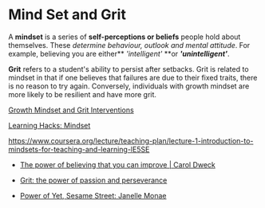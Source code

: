 # Mind Set and Grit

A **mindset** is a series of **self-perceptions or beliefs** people hold about themselves. These _determine behaviour, outlook and mental attitude_. 
For example, believing you are either** _'intelligent'_ **or **_'unintelligent'_**.

**Grit** refers to a student's ability to persist after setbacks. Grit is related to mindset in that if one believes that failures are due to their fixed traits, 
there is no reason to try again. Conversely, individuals with growth mindset are more likely to be resilient and have more grit.

[Growth Mindset and Grit Interventions](https://www.learningscientists.org/blog/2018/4/19-1#:~:text=Grit%20refers%20to%20a%20student%27s,resilient%20and%20have%20more%20grit.)

[Learning Hacks: Mindset](https://courses.lumenlearning.com/waymaker-psychology/chapter/what-is-mindset-and-why-does-it-matter/)

https://www.coursera.org/lecture/teaching-plan/lecture-1-introduction-to-mindsets-for-teaching-and-learning-lE5SE

- [The power of believing that you can improve | Carol Dweck](https://www.youtube.com/watch?v=_X0mgOOSpLU)

- [Grit: the power of passion and perseverance](https://www.youtube.com/watch?v=H14bBuluwB8)

- [Power of Yet, Sesame Street: Janelle Monae](https://www.youtube.com/watch?v=XLeUvZvuvAs)
